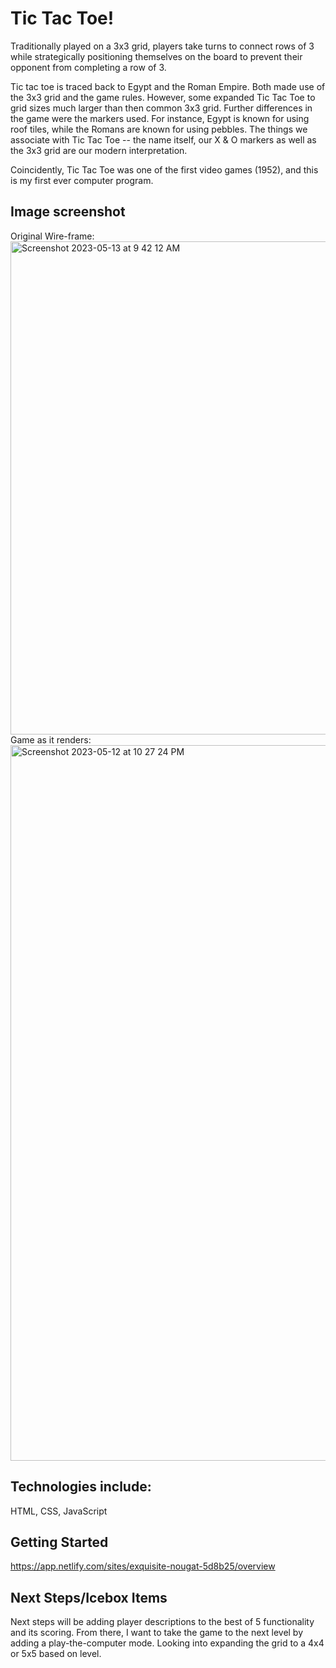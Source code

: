 # Tic Tac Toe!
Traditionally played on a 3x3 grid, players take turns to connect rows of 3 while strategically positioning themselves on the board to prevent their opponent from completing a row of 3. 

Tic tac toe is traced back to Egypt and the Roman Empire. Both made use of the 3x3 grid and the game rules. However, some expanded Tic Tac Toe to grid sizes much larger than then common 3x3 grid. Further differences in the game were the markers used. For instance, Egypt is known for using roof tiles, while the Romans are known for using pebbles. The things we associate with Tic Tac Toe -- the name itself, our X & O markers as well as the 3x3 grid are our modern interpretation. 

Coincidently, Tic Tac Toe was one of the first video games (1952), and this is my first ever computer program. 

## Image screenshot
Original Wire-frame:
<img width="789" alt="Screenshot 2023-05-13 at 9 42 12 AM" src="https://github.com/Graehm/unit-1-project/assets/127685086/464eedea-b60b-4d27-9ad7-0e016e94a2f6">
Game as it renders:
<img width="1145" alt="Screenshot 2023-05-12 at 10 27 24 PM" src="https://github.com/Graehm/unit-1-project/assets/127685086/6d7d1e9f-a29a-48f6-a070-a11eab1767aa">

## Technologies include:
HTML, CSS, JavaScript

## Getting Started
https://app.netlify.com/sites/exquisite-nougat-5d8b25/overview

## Next Steps/Icebox Items
Next steps will be adding player descriptions to the best of 5 functionality and its scoring. From there, I want to take the game to the next level by adding a play-the-computer mode. Looking into expanding the grid to a 4x4 or 5x5 based on level. 
